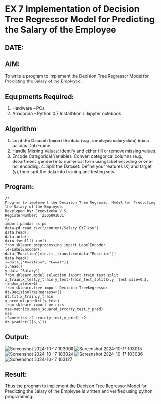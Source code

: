 # EX 7 Implementation of Decision Tree Regressor Model for Predicting the Salary of the Employee
## DATE:
## AIM:
To write a program to implement the Decision Tree Regressor Model for Predicting the Salary of the Employee.

## Equipments Required:
1. Hardware – PCs
2. Anaconda – Python 3.7 Installation / Jupyter notebook

## Algorithm
1. Load the Dataset: Import the data (e.g., employee salary data) into a pandas DataFrame.
2. Handle Missing Values: Identify and either fill or remove missing values.
3. Encode Categorical Variables: Convert categorical columns (e.g., department, gender) into
numerical form using label encoding or one-hot encoding. 4. Split the Dataset: Define your features (X) and target (y), then split the data into training and testing sets.
## Program:
```
/*
Program to implement the Decision Tree Regressor Model for Predicting the Salary of the Employee.
Developed by: Sreeviveka V.S
RegisterNumber:  2305001031
*/
import pandas as pd
data-pd.read_csv("/content/Salary_EX7.csv")
data.head()
data.info()
data.isnull().sum()
from sklearn.preprocessing import LabelEncoder
le-LabelEncoder()
data["Position"]=le.fit_transform(data["Position"])
data.head()
x=data[["Position", "Level"]]
x.head()
y-data "Salary"]
from sklearn.model selection import train_test split
x_train,x_test,y_train,y_test-train_test_split(x,y, test size=0.2, random_state=2)
from sklearn.tree import Decision TreeRegressor
dt-DecisionTreeRegressor()
dt.fit(x_train,y_train)
y_pred-dt.predict(x_test)
from sklearn import metrics
mse-metrics.mean_squared_error(y_test,y_pred)
mse
r2=metrics.r2_score(y_test,y_pred) r2
dt.predict([[5,6]])
```

## Output:
![Screenshot 2024-10-17 103008](https://github.com/user-attachments/assets/ccc2a541-e624-414b-b427-4b19348ce632)
![Screenshot 2024-10-17 103015](https://github.com/user-attachments/assets/91fc8437-e471-4401-b744-a2e3e1fe4206)
![Screenshot 2024-10-17 103024](https://github.com/user-attachments/assets/452d8c09-08ad-4bf8-a55d-fc342aac3860)
![Screenshot 2024-10-17 103036](https://github.com/user-attachments/assets/015a3735-5bb3-41ed-953a-c2f1fac83249)
![Screenshot 2024-10-17 103127](https://github.com/user-attachments/assets/98885866-2693-4a5a-9329-5bcab2427a2f)



## Result:
Thus the program to implement the Decision Tree Regressor Model for Predicting the Salary of the Employee is written and verified using python programming.
